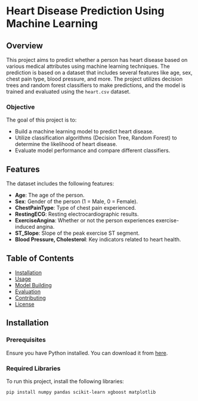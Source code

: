 # Heart Disease Prediction Using Machine Learning

## Overview
This project aims to predict whether a person has heart disease based on various medical attributes using machine learning techniques. The prediction is based on a dataset that includes several features like age, sex, chest pain type, blood pressure, and more. The project utilizes decision trees and random forest classifiers to make predictions, and the model is trained and evaluated using the `heart.csv` dataset.

### Objective
The goal of this project is to:
- Build a machine learning model to predict heart disease.
- Utilize classification algorithms (Decision Tree, Random Forest) to determine the likelihood of heart disease.
- Evaluate model performance and compare different classifiers.

## Features
The dataset includes the following features:
- **Age**: The age of the person.
- **Sex**: Gender of the person (1 = Male, 0 = Female).
- **ChestPainType**: Type of chest pain experienced.
- **RestingECG**: Resting electrocardiographic results.
- **ExerciseAngina**: Whether or not the person experiences exercise-induced angina.
- **ST_Slope**: Slope of the peak exercise ST segment.
- **Blood Pressure, Cholesterol**: Key indicators related to heart health.

## Table of Contents
- [Installation](#installation)
- [Usage](#usage)
- [Model Building](#model-building)
- [Evaluation](#evaluation)
- [Contributing](#contributing)
- [License](#license)

## Installation
### Prerequisites
Ensure you have Python installed. You can download it from [here](https://www.python.org/downloads/).

### Required Libraries
To run this project, install the following libraries:
```bash
pip install numpy pandas scikit-learn xgboost matplotlib


